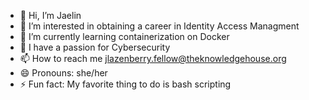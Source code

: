 - 👋 Hi, I’m Jaelin
- 👀 I’m interested in obtaining a career in Identity Access Managment 
- 🌱 I’m currently learning containerization on Docker
- 💞️ I have a passion for Cybersecurity
- 📫 How to reach me jlazenberry.fellow@theknowledgehouse.org
- 😄 Pronouns: she/her
- ⚡ Fun fact: My favorite thing to do is bash scripting

<!---
jaelinl/jaelinl is a ✨ special ✨ repository because its `README.md` (this file) appears on your GitHub profile.
You can click the Preview link to take a look at your changes.
--->

